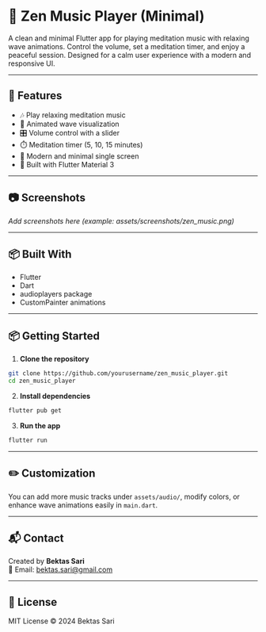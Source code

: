 # 🎵 Zen Music Player (Minimal)

A clean and minimal Flutter app for playing meditation music with relaxing wave animations. 
Control the volume, set a meditation timer, and enjoy a peaceful session. Designed for a calm user experience with a modern and responsive UI.

---

## 🚀 Features

- 🎶 Play relaxing meditation music
- 🌊 Animated wave visualization
- 🎛️ Volume control with a slider
- ⏱️ Meditation timer (5, 10, 15 minutes)
- 🧘 Modern and minimal single screen
- 📱 Built with Flutter Material 3

---

## 📷 Screenshots

_Add screenshots here (example: assets/screenshots/zen_music.png)_

---

## 📦 Built With

- Flutter
- Dart
- audioplayers package
- CustomPainter animations

---

## 📦 Getting Started

1. **Clone the repository**

```bash
git clone https://github.com/yourusername/zen_music_player.git
cd zen_music_player
```

2. **Install dependencies**

```bash
flutter pub get
```

3. **Run the app**

```bash
flutter run
```

---

## ✏️ Customization

You can add more music tracks under `assets/audio/`, modify colors, or enhance wave animations easily in `main.dart`.

---

## 📬 Contact

Created by **Bektas Sari**  
📧 Email: [bektas.sari@gmail.com](mailto:bektas.sari@gmail.com)

---

## 📄 License

MIT License © 2024 Bektas Sari

